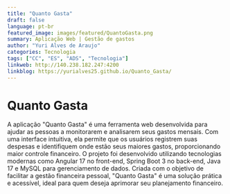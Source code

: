 ```yaml
---
title: "Quanto Gasta"
draft: false
language: pt-br
featured_image: images/featured/QuantoGasta.png
summary: Aplicação Web | Gestão de gastos
author: "Yuri Alves de Araujo"
categories: Tecnologia
tags: ["CC", "ES", "ADS", "Tecnologia"]
linkweb: http://140.238.182.247:4200
linkblog: https://yurialves25.github.io/Quanto_Gasta/
---
```


# Quanto Gasta

A aplicação "Quanto Gasta" é uma ferramenta web desenvolvida para ajudar as pessoas a monitorarem e analisarem seus gastos mensais. Com uma interface intuitiva, ela permite que os usuários registrem suas despesas e identifiquem onde estão seus maiores gastos, proporcionando maior controle financeiro. O projeto foi desenvolvido utilizando tecnologias modernas como Angular 17 no front-end, Spring Boot 3 no back-end, Java 17 e MySQL para gerenciamento de dados. Criada com o objetivo de facilitar a gestão financeira pessoal, "Quanto Gasta" é uma solução prática e acessível, ideal para quem deseja aprimorar seu planejamento financeiro.